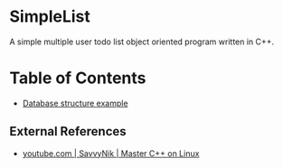 # SimpleList

A simple multiple user todo list object oriented program written in C++.

# Table of Contents
- [Database structure example](/docs/database-structure-example.md)

## External References
- [youtube.com | SavvyNik | Master C++ on Linux](https://www.youtube.com/watch?v=VXvPpPCF7E0)